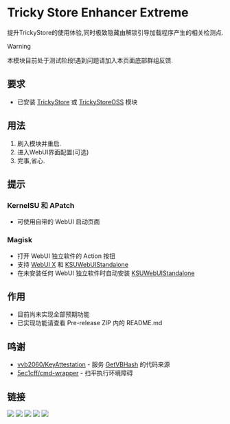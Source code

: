 # Tricky Store Enhancer Extreme
提升TrickyStore的使用体验,同时极致隐藏由解锁引导加载程序产生的相关检测点.

> [!WARNING]
> 本模块目前处于测试阶段!遇到问题请加入本页面底部群组反馈.

## 要求
- 已安装 [TrickyStore](https://github.com/5ec1cff/TrickyStore) 或 [TrickyStoreOSS](https://github.com/beakthoven/TrickyStoreOSS) 模块

## 用法
1. 刷入模块并重启.
2. 进入WebUI界面配置(可选)
3. 完事,省心.

## 提示
### KernelSU 和 APatch
- 可使用自带的 WebUI 启动页面

### Magisk
- 打开 WebUI 独立软件的 Action 按钮
- 支持 [WebUI X](https://github.com/MMRLApp/WebUI-X-Portable) 和 [KSUWebUIStandalone](https://github.com/5ec1cff/KsuWebUIStandalone)
- 在未安装任何 WebUI 独立软件时自动安装 [KSUWebUIStandalone](https://github.com/5ec1cff/KsuWebUIStandalone)

## 作用
- 目前尚未实现全部预期功能
- 已实现功能请查看 Pre-release ZIP 内的 README.md

## 鸣谢
- [vvb2060/KeyAttestation](https://github.com/vvb2060/KeyAttestation) - 服务 [GetVBHash](https://github.com/XtrLumen/GetVBHash) 的代码来源
- [5ec1cff/cmd-wrapper](https://gist.github.com/5ec1cff/4b3a3ef329094e1427e2397cfa2435ff) - 扫平执行环境障碍

## 链接
[![](https://img.shields.io/badge/Open_Issue-goldenrod?style=for-the-badge)](https://github.com/XtrLumen/TS-Enhancer-Extreme/issues)
[![](https://img.shields.io/badge/Change_log-orange?style=for-the-badge)](https://github.com/XtrLumen/TS-Enhancer-Extreme/blob/main/changelog.md)
[![](https://img.shields.io/badge/Join_Group-red?style=for-the-badge)](https://t.me/cirnoclass)
[![](https://img.shields.io/badge/Sub_Coolapk-forestgreen?style=for-the-badge)](http://www.coolapk.com/u/3644852)
[![](https://img.shields.io/badge/Sub_Channel-blue?style=for-the-badge)](https://t.me/realxtr)
